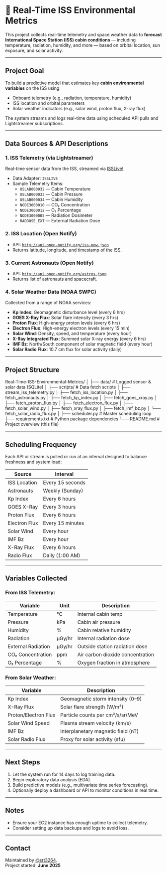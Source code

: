# 🌌 Real-Time ISS Environmental Metrics

This project collects real-time telemetry and space weather data to **forecast International Space Station (ISS) cabin conditions** — including temperature, radiation, humidity, and more — based on orbital location, sun exposure, and solar activity.

---

## Project Goal

To build a predictive model that estimates key **cabin environmental variables** on the ISS using:
- Onboard telemetry (e.g., radiation, temperature, humidity)
- ISS location and orbital parameters
- Solar weather indicators (e.g., solar wind, proton flux, X-ray flux)

The system streams and logs real-time data using scheduled API pulls and Lightstreamer subscriptions.

---

## Data Sources & API Descriptions

### 1. **ISS Telemetry** (via Lightstreamer)
Real-time sensor data from the ISS, streamed via [ISSLive!](https://isslive.com/).
- Data Adapter: `ISSLIVE`
- Sample Telemetry Items:
  - `USLAB000032` — Cabin Temperature
  - `USLAB000033` — Cabin Pressure
  - `USLAB000034` — Cabin Humidity
  - `NODE3000010` — CO₂ Concentration
  - `NODE3000012` — O₂ Percentage
  - `NODE3000005` — Radiation Dosimeter
  - `RADDOSE_EXT` — External Radiation Dose

### 2. **ISS Location** (Open Notify)
- API: [`http://api.open-notify.org/iss-now.json`](http://api.open-notify.org/iss-now.json)
- Returns latitude, longitude, and timestamp of the ISS.

### 3. **Current Astronauts** (Open Notify)
- API: [`http://api.open-notify.org/astros.json`](http://api.open-notify.org/astros.json)
- Returns list of astronauts and spacecraft.

### 4. **Solar Weather Data** (NOAA SWPC)
Collected from a range of NOAA services:
- **Kp Index**: Geomagnetic disturbance level (every 6 hrs)
- **GOES X-Ray Flux**: Solar flare intensity (every 3 hrs)
- **Proton Flux**: High-energy proton levels (every 6 hrs)
- **Electron Flux**: High-energy electron levels (every 15 min)
- **Solar Wind**: Density, speed, and temperature (every hour)
- **X-Ray Integrated Flux**: Summed solar X-ray energy (every 6 hrs)
- **IMF Bz**: North/South component of solar magnetic field (every hour)
- **Solar Radio Flux**: 10.7 cm flux for solar activity (daily)

---

## Project Structure
Real-Time-ISS-Environmental-Metrics/
│
├── data/                      # Logged sensor & solar data (SQLite)
│
├── scripts/                   # Data fetch scripts
│   ├── stream_iss_telemetry.py
│   ├── fetch_iss_location.py
│   ├── fetch_astronauts.py
│   ├── fetch_kp_index.py
│   ├── fetch_goes_xray.py
│   ├── fetch_proton_flux.py
│   ├── fetch_electron_flux.py
│   ├── fetch_solar_wind.py
│   ├── fetch_xray_flux.py
│   ├── fetch_imf_bz.py
│   └── fetch_solar_radio_flux.py
│
├── scheduler.py               # Master scheduling loop
├── requirements.txt           # Python package dependencies
└── README.md                  # Project overview (this file)

---

## Scheduling Frequency

Each API or stream is polled or run at an interval designed to balance freshness and system load:

| Source              | Interval         |
|---------------------|------------------|
| ISS Location        | Every 15 seconds |
| Astronauts          | Weekly (Sunday)  |
| Kp Index            | Every 6 hours    |
| GOES X-Ray          | Every 3 hours    |
| Proton Flux         | Every 6 hours    |
| Electron Flux       | Every 15 minutes |
| Solar Wind          | Every hour       |
| IMF Bz              | Every hour       |
| X-Ray Flux          | Every 6 hours    |
| Radio Flux          | Daily (1:00 AM)  |

---

## Variables Collected

### From ISS Telemetry:
| Variable              | Unit       | Description                          |
|-----------------------|------------|--------------------------------------|
| Temperature           | °C         | Internal cabin temp                  |
| Pressure              | kPa        | Cabin air pressure                   |
| Humidity              | %          | Cabin relative humidity              |
| Radiation             | μGy/hr     | Internal radiation dose              |
| External Radiation    | μGy/hr     | Outside station radiation dose       |
| CO₂ Concentration     | ppm        | Air carbon dioxide concentration     |
| O₂ Percentage         | %          | Oxygen fraction in atmosphere        |

### From Solar Weather:
| Variable              | Description                          |
|-----------------------|--------------------------------------|
| Kp Index              | Geomagnetic storm intensity (0–9)    |
| X-Ray Flux            | Solar flare strength (W/m²)          |
| Proton/Electron Flux  | Particle counts per cm²/s/sr/MeV     |
| Solar Wind Speed      | Plasma stream velocity (km/s)        |
| IMF Bz                | Interplanetary magnetic field (nT)   |
| Solar Radio Flux      | Proxy for solar activity (sfu)       |

---

## Next Steps

1. Let the system run for 14 days to log training data.
2. Begin exploratory data analysis (EDA).
3. Build predictive models (e.g., multivariate time series forecasting).
4. Optionally deploy a dashboard or API to monitor conditions in real time.

---

## Notes
- Ensure your EC2 instance has enough uptime to collect telemetry.
- Consider setting up data backups and logs to avoid loss.

---

## Contact

Maintained by [@srt3264](https://github.com/srt3264).  
Project started: **June 2025**  